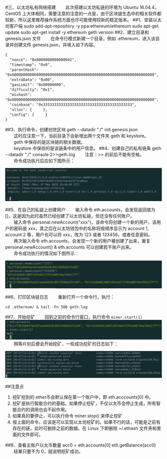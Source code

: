 #三、以太坊私有网络搭建
&nbsp;&nbsp;&nbsp;&nbsp;&nbsp;&nbsp;&nbsp;此次搭建以太坊私链的环境为 Ubuntu 16.04.4，CentOS 上大体相同，需要注意的注意的一点是，由于区块链生态中的相关软件都较新，所以这里推荐操作系统方面也尽可能使用较新的稳定版本。
##1、安装以太坊客户端
	sudo add-apt-repository -y ppa:ethereum/ethereum
	sudo apt-get update
	sudo apt-get install -y ethereum
	geth version
##2、建立目录和 genesis.json 文件
&nbsp;&nbsp;&nbsp;&nbsp;&nbsp;&nbsp;&nbsp;在命令行模式新建一个目录，例如 .ethereum，进入该目录并创建文件 genesis.json，并填入如下内容。
	
	{
	  "nonce": "0x0000000000000042",
	  "timestamp": "0x0",
	  "parentHash": "0x0000000000000000000000000000000000000000000000000000000000000000",
	  "extraData": "0x00",
	  "gasLimit": "0x80000000",
	  "difficulty": "0x1",
	  "mixhash": "0x0000000000000000000000000000000000000000000000000000000000000000",
	  "coinbase": "0x3333333333333333333333333333333333333333",
	  "alloc": {     },
	  "config": {     }
	}

##3、执行命令，创建创世区块
	geth --datadir "./" init genesis.json
<br/>&nbsp;&nbsp;&nbsp;&nbsp;&nbsp;&nbsp;&nbsp;这时应注意一下，当前目录下会新增出两个文件夹 geth 和 keystore。
<br/>&nbsp;&nbsp;&nbsp;&nbsp;&nbsp;&nbsp;&nbsp;geth 中保存的是区块链的相关数据。
<br/>&nbsp;&nbsp;&nbsp;&nbsp;&nbsp;&nbsp;&nbsp;keystore 中保存的是该链条中的用户信息。
##4、创建自己的私有链条
	geth --datadir "./" console 2>>geth.log
&nbsp;&nbsp;&nbsp;&nbsp;&nbsp;&nbsp;&nbsp;注意：>> 的前后不能有空格。<br/>
&nbsp;&nbsp;&nbsp;&nbsp;&nbsp;&nbsp;&nbsp;命令成功执行后应如下图所示：

![创建私有链条](https://github.com/xuguangyuansh/macdown-docs/blob/master/img/xlab/create-private-chain.png?raw=true)

##5、在自己的私链上创建用户
&nbsp;&nbsp;&nbsp;&nbsp;&nbsp;&nbsp;&nbsp;输入命令 eth.accounts，会发现返回值为 []，这是因为此时虽然已经创建了以太坊私链，但还没有任何账户。
<br/>&nbsp;&nbsp;&nbsp;&nbsp;&nbsp;&nbsp;&nbsp;输入命令 personal.newAccount("xxx")，该命令将创建一个新的用户，该用户的密码是 xxx，其之后在以太坊钱包中的名称将按顺序显示为 account 1, account 2 等，用户也可以将 xxx，改为 123 或者 123456，或者任意密码。
<br/>&nbsp;&nbsp;&nbsp;&nbsp;&nbsp;&nbsp;&nbsp;再次输入命令 eth.accounts，会发现一个新的用户被创建了出来，重复 personal.newAccount() & eth.accounts 可以创建若干账户出来。
<br/>&nbsp;&nbsp;&nbsp;&nbsp;&nbsp;&nbsp;&nbsp;命令成功执行的情况如下图所示：

![在私链上创建用户](https://github.com/xuguangyuansh/macdown-docs/blob/master/img/xlab/create-user-on-private-net.png?raw=true)

##6、打印区块链日志
&nbsp;&nbsp;&nbsp;&nbsp;&nbsp;&nbsp;&nbsp;重新打开一个命令行，执行：

```
cd .ethereum/ & tail -Fn 500 geth.log
```
##7、开始挖矿
&nbsp;&nbsp;&nbsp;&nbsp;&nbsp;&nbsp;&nbsp;回到之前的命令行窗口，执行命令 ```miner.start(1)```
![开发挖矿](https://github.com/xuguangyuansh/macdown-docs/blob/master/img/xlab/begin-mine.png?raw=true)
<br/>&nbsp;&nbsp;&nbsp;&nbsp;&nbsp;&nbsp;&nbsp;稍等片刻后便会开始挖矿，一些成功挖矿的日志如下：

![一些挖矿日志](https://github.com/xuguangyuansh/macdown-docs/blob/master/img/xlab/has-mined.png?raw=true)

##注意点
1. 挖矿挖到的 ether币会默认保在第一个账户中，即 eth.acccounts[0] 中。
2. 挖矿是执行智能合约的基础。如果停止挖矿，不仅以太币会停止生成，所有智能合约的调用也会不起作用。
3. 如果真的要停止，可以执行命令 miner.stop() 来停止挖矿
4. 按上面的命令，应该是可以实现以太坊挖矿的。如果不行的话，可能是之前有存在的链，此时可删除之前的数据。在 Linux 下即删除 ~/.ethash 文件夹和里面的文件即可。

##8、查看主账户以太币数量
	acc0 = eth.accounts[0]
	eth.getBalance(acc0)
<br/>&nbsp;&nbsp;&nbsp;&nbsp;&nbsp;&nbsp;&nbsp;结果只要不为 0，就说明挖矿成功。









